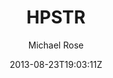 ---
title: "HPSTR"
github: https://github.com/mmistakes/hpstr-jekyll-theme
demo: https://mmistakes.github.io/jekyll-theme-hpstr/
author: Michael Rose
ssg:
  - Jekyll
cms:
  - No Cms
date: 2013-08-23T19:03:11Z
github_branch: master
description: "A Jekyll theme with some tumble-log tendencies."
---